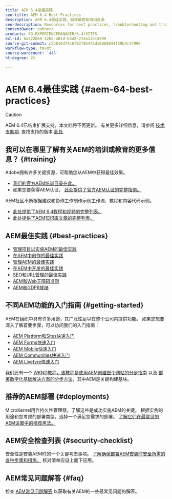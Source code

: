 ```yaml
---
title: AEM 6.4最佳实践
seo-title: AEM 6.4 Best Practices
description: AEM 6.4最佳实践、疑难解答和培训资源
seo-description: Resources for best practices, troubleshooting and training for AEM 6.4
contentOwner: bohnert
products: SG_EXPERIENCEMANAGER/6.4/SITES
exl-id: ba222869-1268-481d-b342-27ea12b15999
source-git-commit: c5b816d74c6f02f85476d16868844f39b4c47996
workflow-type: tm+mt
source-wordcount: '445'
ht-degree: 2%

---
```


# AEM 6.4最佳实践 {#aem-64-best-practices}

>[!CAUTION]
>
>AEM 6.4已结束扩展支持，本文档将不再更新。 有关更多详细信息，请参阅 [技术支助期](https://helpx.adobe.com/cn/support/programs/eol-matrix.html). 查找支持的版本 [此处](https://experienceleague.adobe.com/docs/).

## 我可以在哪里了解有关AEM的培训或教育的更多信息？ {#training}

Adobe拥有许多关键资源，可帮助您从AEM中获得最佳效果。

* [我们的官方AEM培训目录在此。](https://training.adobe.com/training/current-courses.html#solution=adobeExperienceManager&amp;p=1)
* 如果您要获得AEM认证， [此处提供了官方AEM认证的完整指南。](https://training.adobe.com/certification/exams.html#p=1&amp;solution=adobeExperienceManager)

AEM社区不断根据建议和协作工作制作示例工作流、教程和内容代码示例。

* [此处提供了AEM 6.4教程和视频的完整列表。](https://experienceleague.adobe.com/docs/experience-manager-tutorials.html#videos-and-tutorials)
* [此处提供了AEM知识库文章的完整列表。](https://helpx.adobe.com/experience-manager/kb/index/full_kb_list.html)

## AEM最佳实践 {#best-practices}

* [管理项目以实施AEM的最佳实践](/help/managing/best-practices.md)
* [在AEM中创作的最佳实践](/help/sites-authoring/best-practices.md)
* [管理AEM的最佳实践](/help/sites-administering/administer-best-practices.md)
* [在AEM中开发的最佳实践](/help/sites-developing/best-practices.md)
* [SEO和URL管理的最佳实践](/help/managing/seo-and-url-management.md)
* [AEM和Web无障碍准则](/help/managing/web-accessibility.md)
* [AEM和GDPR就绪](/help/managing/data-protection-and-privacy.md)

## 不同AEM功能的入门指南 {#getting-started}

AEM在组织中具有许多用途，其广泛性足以在整个公司内提供功能。 如果您想要深入了解首要步骤，可以访问我们的入门指南：

* [AEM Platform和Sites快速入门](/help/sites-deploying/deploy.md#getting-started)
* [AEM Forms快速入门](/help/forms/using/introduction-aem-forms.md)
* [AEM Mobile快速入门](/help/mobile/getting-started-aem-mobile.md)
* [AEM Communities快速入门](/help/communities/getting-started.md)
* [AEM Livefyre快速入门](https://experienceleague.adobe.com/docs/livefyre/implementation/getting-started/c-getting-started.html)

我们还有一个 [WKND教程，该教程是使用AEM创建首个网站的分步指南](https://experienceleague.adobe.com/docs/experience-manager-learn/getting-started-wknd-tutorial-develop/overview.html?lang=zh-Hans) 以及 [部署数字化基础解决方案的分步方法](https://experienceleague.adobe.com/#courses)，其中AEM是关键构建基块。

## 推荐的AEM部署 {#deployments}

MicroKernel用作持久性管理器，了解这些是成功实施AEM的关键。 根据实例的用途和您考虑的部署类型，选择一个满足您需求的部署。 [了解它们在最常见的AEM设置中的推荐用法。](/help/sites-deploying/recommended-deploys.md)

## AEM安全检查列表 {#security-checklist}

安全性是安装AEM时的一个关键考虑事项。 [了解确保部署AEM安装时安全所需的各种步骤和措施。](/help/sites-administering/security-checklist.md) 核对清单应自上而下应用。

## AEM常见问题解答 {#faq}

检查 [AEM常见问题解答](/help/sites-administering/aem-faqs.md) 以获取有关AEM的一些最常见问题的解答。
